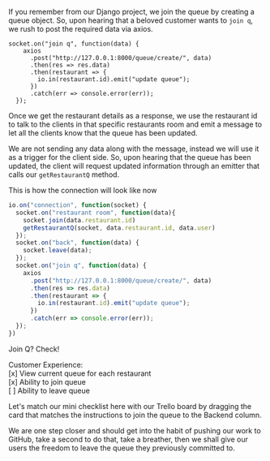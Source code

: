 If you remember from our Django project, we join the queue by creating a queue object. So, upon hearing that a beloved customer wants to `join q`, we rush to post the required data via axios.  
```
socket.on("join q", function(data) {
    axios
      .post("http://127.0.0.1:8000/queue/create/", data)
      .then(res => res.data)
      .then(restaurant => {
        io.in(restaurant.id).emit("update queue");
      })
      .catch(err => console.error(err));
  });
```
Once we get the restaurant details as a response, we use the restaurant id to talk to the clients in that specific restaurants room and emit a message to let all the clients know that the queue has been updated. 

We are not sending any data along with the message, instead we will use it as a trigger for the client side. So, upon hearing that the queue has been updated, the client will request updated information through an emitter that calls our `getRestaurantQ` method. 


This is how the connection will look like now
```js
io.on("connection", function(socket) {
  socket.on("restaurant room", function(data){
    socket.join(data.restaurant.id)
    getRestaurantQ(socket, data.restaurant.id, data.user)
  });
  socket.on("back", function(data) {
    socket.leave(data);
  });
  socket.on("join q", function(data) {
    axios
      .post("http://127.0.0.1:8000/queue/create/", data)
      .then(res => res.data)
      .then(restaurant => {
        io.in(restaurant.id).emit("update queue");
      })
      .catch(err => console.error(err));
  });
})
```
Join Q? Check!

Customer Experience:  
\[x\] View current queue for each restaurant  
\[x\] Ability to join queue  
\[ \] Ability to leave queue

Let's match our mini checklist here with our Trello board by dragging the card that matches the instructions to join the queue to the Backend column. 

We are one step closer and should get into the habit of pushing our work to GitHub, take a second to do that, take a breather, then we shall give our users the freedom to leave the queue they previously committed to. 
